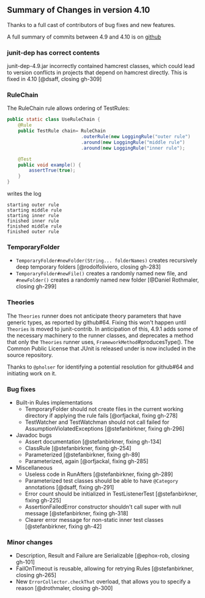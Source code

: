 ## Summary of Changes in version 4.10 ##

Thanks to a full cast of contributors of bug fixes and new features.

A full summary of commits between 4.9 and 4.10 is on [github](https://github.com/junit-team/junit4/compare/r4.9...r4.10)

### junit-dep has correct contents ###

junit-dep-4.9.jar incorrectly contained hamcrest classes, which could lead to version conflicts in projects that depend on hamcrest directly.  This is fixed in 4.10 [@dsaff, closing gh-309]

### RuleChain ###

The RuleChain rule allows ordering of TestRules:

```java
public static class UseRuleChain {
	@Rule
	public TestRule chain= RuleChain
	                       .outerRule(new LoggingRule("outer rule")
	                       .around(new LoggingRule("middle rule")
	                       .around(new LoggingRule("inner rule");

	@Test
	public void example() {
		assertTrue(true);
	}
}
```

writes the log

    starting outer rule
    starting middle rule
    starting inner rule
    finished inner rule
    finished middle rule
    finished outer rule

### TemporaryFolder ###

- `TemporaryFolder#newFolder(String... folderNames)` creates recursively deep temporary folders 
  [@rodolfoliviero, closing gh-283]
- `TemporaryFolder#newFile()` creates a randomly named new file, and `#newFolder()` creates a randomly named new folder
  [@Daniel Rothmaler, closing gh-299]

### Theories ###

The `Theories` runner does not anticipate theory parameters that have generic
types, as reported by github#64.  Fixing this won't happen until `Theories` is
moved to junit-contrib. In anticipation of this, 4.9.1 adds some of the
necessary machinery to the runner classes, and deprecates a method that only
the `Theories` runner uses, `FrameworkMethod`#producesType(). 
The Common Public License that JUnit is released under is now included
in the source repository.

Thanks to `@pholser` for identifying a potential resolution for github#64
and initiating work on it.

### Bug fixes ###

- Built-in Rules implementations
  - TemporaryFolder should not create files in the current working directory if applying the rule fails 
    [@orfjackal, fixing gh-278]
  - TestWatcher and TestWatchman should not call failed for AssumptionViolatedExceptions
    [@stefanbirkner, fixing gh-296]
- Javadoc bugs
  - Assert documentation [@stefanbirkner, fixing gh-134]
  - ClassRule [@stefanbirkner, fixing gh-254]
  - Parameterized  [@stefanbirkner, fixing gh-89]
  - Parameterized, again [@orfjackal, fixing gh-285]
- Miscellaneous
  - Useless code in RunAfters [@stefanbirkner, fixing gh-289]
  - Parameterized test classes should be able to have `@Category` annotations
    [@dsaff, fixing gh-291]
  - Error count should be initialized in TestListenerTest [@stefanbirkner, fixing gh-225]
  - AssertionFailedError constructor shouldn't call super with null message [@stefanbirkner, fixing gh-318]
  - Clearer error message for non-static inner test classes  [@stefanbirkner, fixing gh-42]

### Minor changes ###

- Description, Result and Failure are Serializable [@ephox-rob, closing gh-101]
- FailOnTimeout is reusable, allowing for retrying Rules [@stefanbirkner, closing gh-265]
- New `ErrorCollector.checkThat` overload, that allows you to specify a reason [@drothmaler, closing gh-300]



